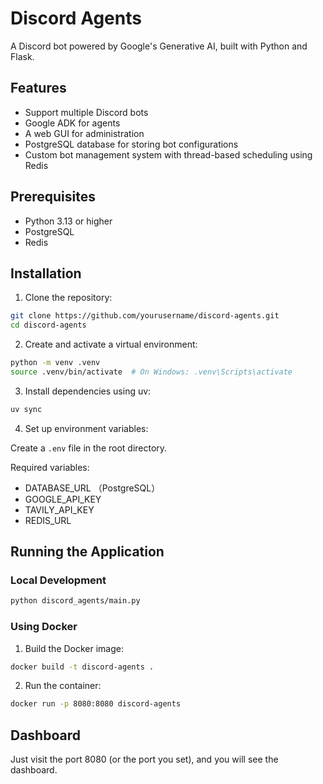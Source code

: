 # Discord Agents

A Discord bot powered by Google's Generative AI, built with Python and Flask.

## Features

- Support multiple Discord bots
- Google ADK for agents
- A web GUI for administration
- PostgreSQL database for storing bot configurations
- Custom bot management system with thread-based scheduling using Redis

## Prerequisites

- Python 3.13 or higher
- PostgreSQL
- Redis

## Installation

1. Clone the repository:
```bash
git clone https://github.com/yourusername/discord-agents.git
cd discord-agents
```

2. Create and activate a virtual environment:
```bash
python -m venv .venv
source .venv/bin/activate  # On Windows: .venv\Scripts\activate
```

3. Install dependencies using uv:
```bash
uv sync
```

4. Set up environment variables:

Create a `.env` file in the root directory.

Required variables:
- DATABASE_URL （PostgreSQL）
- GOOGLE_API_KEY
- TAVILY_API_KEY
- REDIS_URL

## Running the Application

### Local Development

```bash
python discord_agents/main.py
```

### Using Docker

1. Build the Docker image:
```bash
docker build -t discord-agents .
```

2. Run the container:
```bash
docker run -p 8080:8080 discord-agents
```

## Dashboard

Just visit the port 8080 (or the port you set), and you will see the dashboard.
